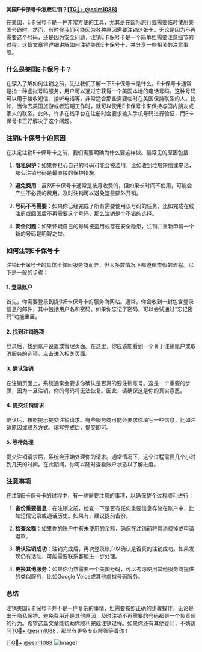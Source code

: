 **美国E卡保号卡怎麽注销？[[TG💪+ @esim1088](https://t.me/s/esim1088)]**

在美国，E卡保号卡是一种非常方便的工具，尤其是在国际旅行或需要临时使用美国号码时。然而，有时候我们可能因为各种原因需要注销这张卡。无论是因为不再需要这个号码，还是因为安全问题，注销E卡保号卡是一个简单但需要注意细节的过程。这篇文章将详细讲解如何注销美国E卡保号卡，并分享一些相关的注意事项。

### 什么是美国E卡保号卡？

在深入了解如何注销之前，先让我们了解一下E卡保号卡是什么。E卡保号卡通常是指一种虚拟号码服务，用户可以通过它获得一个美国本地的电话号码。这种号码可以用于接收短信、接听电话等，非常适合那些需要临时在美国保持联系的人。比如，当你去美国旅游或者短期工作时，就可以使用E卡保号卡来保持与国内朋友或家人的联系。此外，许多在线平台在注册时会要求输入手机号码进行验证，而E卡保号卡正好解决了这个问题。

### 注销E卡保号卡的原因

在决定注销E卡保号卡之前，我们需要明确为什么要这样做。最常见的原因包括：

1. **隐私保护**：如果你担心自己的号码可能会被滥用，比如收到垃圾短信或电话，那么注销号码是最直接的保护措施。
   
2. **避免费用**：虽然E卡保号卡通常是按月收费的，但如果长时间不使用，可能会产生不必要的费用。及时注销可以避免这些额外开销。

3. **号码不再需要**：如果你已经完成了所有需要使用该号码的任务，比如完成在线注册或回国后不再需要这个号码，那么注销是个不错的选择。

4. **安全问题**：如果怀疑自己的号码被盗用或存在安全隐患，注销并重新申请一个新的号码是明智之举。

### 如何注销E卡保号卡

注销E卡保号卡的具体步骤因服务商而异，但大多数情况下都遵循类似的流程。以下是一般的步骤：

#### 1. 登录账户

首先，你需要登录到提供E卡保号卡的服务商网站。通常，你会收到一封包含登录信息的邮件，其中包括用户名和密码。如果你忘记了密码，可以尝试通过“忘记密码”功能重置。

#### 2. 找到注销选项

登录后，找到账户设置或管理页面。在这里，你应该能看到一个关于注销账户或取消服务的选项。点击进入相关页面。

#### 3. 确认注销

在注销页面上，系统通常会要求你确认是否真的要注销账号。这是一个重要的步骤，因为一旦注销，你的号码将无法恢复。因此，请确保这是你的真实意愿。

#### 4. 提交注销请求

确认后，按照提示提交注销请求。有些服务商可能会要求你填写一些信息，比如注销原因或联系方式。填写完成后，提交即可。

#### 5. 等待处理

提交注销请求后，系统会开始处理你的请求。通常情况下，这个过程需要几个小时到几天的时间。在此期间，你可以随时查看账户状态以了解进度。

### 注意事项

在注销E卡保号卡的过程中，有一些需要注意的事项，以确保整个过程顺利进行：

1. **备份重要信息**：在注销之前，检查一下是否有任何重要信息存储在账户中，比如短信记录或通话历史。如果有，建议提前备份。

2. **检查余额**：如果你的账户中有未使用的余额，确保在注销前将其消费掉或申请退款。

3. **确认注销成功**：注销完成后，再次登录账户以确认是否真的注销成功。如果发现仍有活动，可能需要联系客服进一步处理。

4. **更换其他服务**：如果你仍然需要一个美国号码，可以考虑使用其他服务商提供的类似服务，比如Google Voice或其他虚拟号码服务。

### 总结

注销美国E卡保号卡并不是一件复杂的事情，但需要按照正确的步骤操作。无论是出于隐私保护、避免费用还是其他原因，及时注销不再需要的号码都是一个负责任的行为。希望这篇文章能帮助你顺利完成注销过程。如果你还有其他疑问，不妨访问[TG💪+ @esim1088](https://t.me/s/esim1088)，那里有更多专业解答等着你！

[[TG💪+ @esim1088](https://t.me/s/esim1088) ![Image](https://i.postimg.cc/4NQfJmqS/Snipaste-2025-05-13-00-14-12.png)]